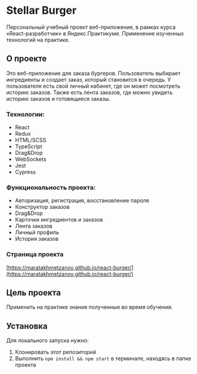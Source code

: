 # Stellar Burger
Персональный учебный проект веб-приложения, в рамках курса «React-разработчик» в Яндекс.Практикуме.
Применение изученных технологий на практике.

## О проекте
Это веб-приложение для заказа бургеров. Пользователь выбирает ингредиенты и создает заказ, который становится в очередь. У пользователя есть свой личный кабинет, где он может посмотреть историю заказов. Также есть лента заказов, где можно увидеть историю заказов и готовящиеся заказы.

### Технологии:
- React
- Redux
- HTML/SCSS
- TypeScript
- Drag&Drop
- WebSockets
- Jest
- Cypress

### Функциональность проекта:
- Авторизация, регистрация, восстановление пароля
- Конструктор заказов
- Drag&Drop
- Карточки ингредиентов и заказов
- Лента заказов
- Личный профиль
- История заказов

### Страница проекта
[https://maratakhmetzanov.github.io/react-burger/](https://maratakhmetzanov.github.io/react-burger/)

## Цель проекта
Применить на практике знания полученные во время обучения.

## Установка
Для локального запуска нужно:
1. Клонировать этот репозиторий
2. Выполнить `npm install && npm start` в терминале, находясь в папке проекта
